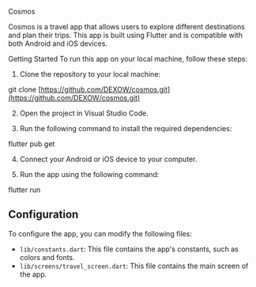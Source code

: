 Cosmos

Cosmos is a travel app that allows users to explore different destinations and plan their trips. This app is built using Flutter and is compatible with both Android and iOS devices.

Getting Started
To run this app on your local machine, follow these steps:

1. Clone the repository to your local machine:

git clone [https://github.com/DEXOW/cosmos.git](https://github.com/DEXOW/cosmos.git)

2. Open the project in Visual Studio Code.

3. Run the following command to install the required dependencies:

flutter pub get

4. Connect your Android or iOS device to your computer.

5. Run the app using the following command:

flutter run

## Configuration

To configure the app, you can modify the following files:

- `lib/constants.dart`: This file contains the app's constants, such as colors and fonts.
- `lib/screens/travel_screen.dart`: This file contains the main screen of the app.


